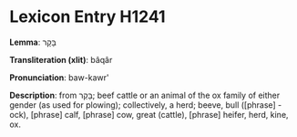 # Lexicon Entry H1241

**Lemma**: בָּקָר

**Transliteration (xlit)**: bâqâr

**Pronunciation**: baw-kawr'

**Description**:
from בָּקַר; beef cattle or an animal of the ox family of either gender (as used for plowing); collectively, a herd; beeve, bull ([phrase] -ock), [phrase] calf, [phrase] cow, great (cattle), [phrase] heifer, herd, kine, ox.
